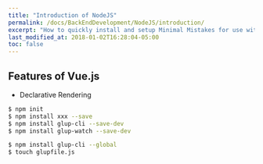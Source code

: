 ```yaml
---
title: "Introduction of NodeJS"
permalink: /docs/BackEndDevelopment/NodeJS/introduction/
excerpt: "How to quickly install and setup Minimal Mistakes for use with GitHub Pages."
last_modified_at: 2018-01-02T16:28:04-05:00
toc: false
---
```



## Features of Vue.js

* Declarative Rendering

``` bash
$ npm init
$ npm install xxx --save
$ npm install glup-cli --save-dev
$ npm install glup-watch --save-dev

$ npm install glup-cli --global
$ touch glupfile.js
```
